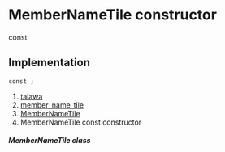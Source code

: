 
<div>

# MemberNameTile constructor

</div>


const 



## Implementation

``` language-dart
const ;
```







1.  [talawa](../../index.md)
2.  [member_name_tile](../../widgets_member_name_tile/)
3.  [MemberNameTile](../../widgets_member_name_tile/MemberNameTile-class.md)
4.  MemberNameTile const constructor

##### MemberNameTile class







